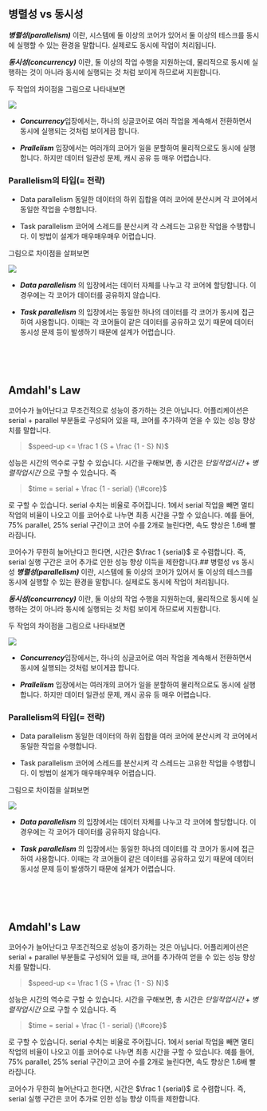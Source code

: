 ## 병렬성 vs 동시성
***병렬성(parallelism)*** 이란, 시스템에 둘 이상의 코어가 있어서 둘 이상의 테스크를 동시에 실행할 수 있는 환경을 말합니다. 실제로도 동시에 작업이 처리됩니다.

***동시성(concurrency)*** 이란, 둘 이상의 작업 수행을 지원하는데, 물리적으로 동시에 실행하는 것이 아니라 동시에 실행되는 것 처럼 보이게 하므로써 지원합니다.

두 작업의 차이점을 그림으로 나타내보면

![](https://velog.velcdn.com/images/seokjun0915/post/e92f12b5-8389-43c1-900f-3a45e4d516ad/image.jpeg)

- ***Concurrency***입장에서는, 하나의 싱글코어로 여러 작업을 계속해서 전환하면서 동시에 실행되는 것처럼 보이게끔 합니다.

- ***Prallelism*** 입장에서는 여러개의 코어가 일을 분할하여 물리적으로도 동시에 실행합니다. 하지만 데이터 일관성 문제, 캐시 공유 등 매우 어렵습니다.


### Parallelism의 타입(= 전략)
- Data parallelism
동일한 데이터의 하위 집합을 여러 코어에 분산시켜 각 코어에서 동일한 작업을 수행합니다.


- Task parallelism
코어에 스레드를 분산시켜 각 스레드는 고유한 작업을 수행합니다. 이 방법이 설계가 매우매우매우 어렵습니다.

그림으로 차이점을 살펴보면

![](https://velog.velcdn.com/images/seokjun0915/post/9fb43587-becf-4bb2-8931-e606e723d4d0/image.jpeg)

- ***Data parallelism*** 의 입장에서는 데이터 자체를 나누고 각 코어에 할당합니다. 이 경우에는 각 코어가 데이터를 공유하지 않습니다.

- ***Task parallelism*** 의 입장에서는 동일한 하나의 데이터를 각 코어가 동시에 접근하여 사용합니다. 이때는 각 코어들이 같은 데이터를 공유하고 있기 때문에 데이터 동시성 문제 등이 발생하기 때문에 설계가 어렵습니다.

<br/><br/><br/>

## Amdahl's Law
코어수가 늘어난다고 무조건적으로 성능이 증가하는 것은 아닙니다. 어플리케이션은 serial + parallel 부분들로 구성되어 있을 때, 코어를 추가하여 얻을 수 있는 성능 향상치를 말합니다.

> $speed-up <= \frac 1 {S + \frac {1 - S} N}$

성능은 시간의 역수로 구할 수 있습니다. 시간을 구해보면, 총 시간은 $단일 작업 시간 + 병렬 작업 시간$ 으로 구할 수 있습니다. 즉

> $time = serial + \frac {1 - serial} {\#core}$

로 구할 수 있습니다. serial 수치는 비율로 주어집니다. 1에서 serial 작업을 빼면 멀티 작업의 비율이 나오고 이를 코어수로 나누면 최종 시간을 구할 수 있습니다. 예를 들어, 75% parallel, 25% serial 구간이고 코어 수를 2개로 늘린다면, 속도 향상은 1.6배 빨라집니다. 

코어수가 무한히 늘어난다고 한다면, 시간은 $\frac 1 {serial}$ 로 수렴합니다. 즉, serial 실행 구간은 코어 추가로 인한 성능 향상 이득을 제한합니다.## 병렬성 vs 동시성
***병렬성(parallelism)*** 이란, 시스템에 둘 이상의 코어가 있어서 둘 이상의 테스크를 동시에 실행할 수 있는 환경을 말합니다. 실제로도 동시에 작업이 처리됩니다.

***동시성(concurrency)*** 이란, 둘 이상의 작업 수행을 지원하는데, 물리적으로 동시에 실행하는 것이 아니라 동시에 실행되는 것 처럼 보이게 하므로써 지원합니다.

두 작업의 차이점을 그림으로 나타내보면

![](https://velog.velcdn.com/images/seokjun0915/post/e92f12b5-8389-43c1-900f-3a45e4d516ad/image.jpeg)

- ***Concurrency***입장에서는, 하나의 싱글코어로 여러 작업을 계속해서 전환하면서 동시에 실행되는 것처럼 보이게끔 합니다.

- ***Prallelism*** 입장에서는 여러개의 코어가 일을 분할하여 물리적으로도 동시에 실행합니다. 하지만 데이터 일관성 문제, 캐시 공유 등 매우 어렵습니다.


### Parallelism의 타입(= 전략)
- Data parallelism
동일한 데이터의 하위 집합을 여러 코어에 분산시켜 각 코어에서 동일한 작업을 수행합니다.


- Task parallelism
코어에 스레드를 분산시켜 각 스레드는 고유한 작업을 수행합니다. 이 방법이 설계가 매우매우매우 어렵습니다.

그림으로 차이점을 살펴보면

![](https://velog.velcdn.com/images/seokjun0915/post/9fb43587-becf-4bb2-8931-e606e723d4d0/image.jpeg)

- ***Data parallelism*** 의 입장에서는 데이터 자체를 나누고 각 코어에 할당합니다. 이 경우에는 각 코어가 데이터를 공유하지 않습니다.

- ***Task parallelism*** 의 입장에서는 동일한 하나의 데이터를 각 코어가 동시에 접근하여 사용합니다. 이때는 각 코어들이 같은 데이터를 공유하고 있기 때문에 데이터 동시성 문제 등이 발생하기 때문에 설계가 어렵습니다.

<br/><br/><br/>

## Amdahl's Law
코어수가 늘어난다고 무조건적으로 성능이 증가하는 것은 아닙니다. 어플리케이션은 serial + parallel 부분들로 구성되어 있을 때, 코어를 추가하여 얻을 수 있는 성능 향상치를 말합니다.

> $speed-up <= \frac 1 {S + \frac {1 - S} N}$

성능은 시간의 역수로 구할 수 있습니다. 시간을 구해보면, 총 시간은 $단일 작업 시간 + 병렬 작업 시간$ 으로 구할 수 있습니다. 즉

> $time = serial + \frac {1 - serial} {\#core}$

로 구할 수 있습니다. serial 수치는 비율로 주어집니다. 1에서 serial 작업을 빼면 멀티 작업의 비율이 나오고 이를 코어수로 나누면 최종 시간을 구할 수 있습니다. 예를 들어, 75% parallel, 25% serial 구간이고 코어 수를 2개로 늘린다면, 속도 향상은 1.6배 빨라집니다. 

코어수가 무한히 늘어난다고 한다면, 시간은 $\frac 1 {serial}$ 로 수렴합니다. 즉, serial 실행 구간은 코어 추가로 인한 성능 향상 이득을 제한합니다.